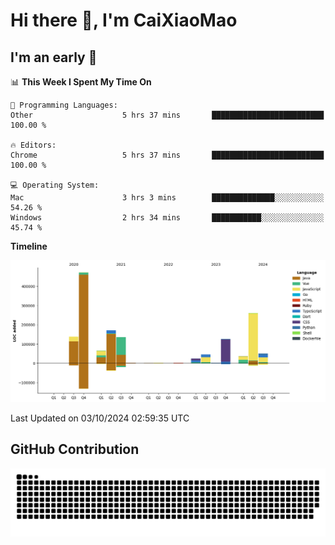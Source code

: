 # Hi there 👋, I'm CaiXiaoMao

## I'm an early 🐤
<!--START_SECTION:waka-->
📊 **This Week I Spent My Time On** 

```text
💬 Programming Languages: 
Other                    5 hrs 37 mins       █████████████████████████   100.00 % 

🔥 Editors: 
Chrome                   5 hrs 37 mins       █████████████████████████   100.00 % 

💻 Operating System: 
Mac                      3 hrs 3 mins        ██████████████░░░░░░░░░░░   54.26 % 
Windows                  2 hrs 34 mins       ███████████░░░░░░░░░░░░░░   45.74 % 
```

**Timeline**

![Lines of Code chart](https://raw.githubusercontent.com/caixiaomao/caixiaomao/main/assets/bar_graph.png)


 Last Updated on 03/10/2024 02:59:35 UTC
<!--END_SECTION:waka-->

## GitHub Contribution
<picture>
  <source media="(prefers-color-scheme: dark)" srcset="/dist/snake/github-contribution-grid-snake-dark.svg" />
  <source media="(prefers-color-scheme: light)" srcset="/dist/snake/github-contribution-grid-snake.svg" />
  <img alt="github contribution grid snake animation" src="/dist/snake/github-contribution-grid-snake.svg" />
</picture>
